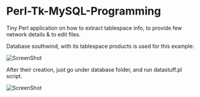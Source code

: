 # Perl-Tk-MySQL-Programming

Tiny Perl application on how to extract tablespace info, to provide few network details &  to edit files.

Database southwind, with its tablespace products is used for this example:

![ScreenShot](https://github.com/Satanette/test/blob/master/tabtab.png)


After their creation, just go under database folder, and run datastuff.pl script. 

![ScreenShot](https://github.com/Satanette/test/blob/master/muahaha.png)
